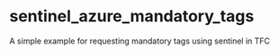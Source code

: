 # sentinel_azure_mandatory_tags
A simple example for requesting mandatory tags using sentinel in TFC
